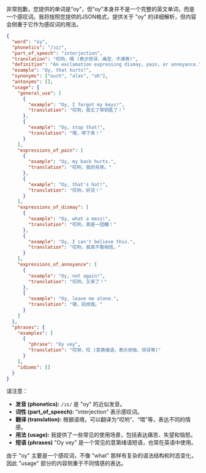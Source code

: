 非常抱歉，您提供的单词是“oy”，但“oy”本身并不是一个完整的英文单词，而是一个感叹词。我将按照您提供的JSON格式，提供关于 "oy" 的详细解析，但内容会侧重于它作为感叹词的用法。

```json
{
  "word": "oy",
  "phonetics": "/ɔɪ/",
  "part_of_speech": "interjection",
  "translation": "哎哟，喂 (表示惊讶、痛苦、不满等)",
  "definition": "An exclamation expressing dismay, pain, or annoyance.",
  "example": "Oy, that hurts!",
  "synonyms": ["ouch", "alas", "oh"],
  "antonyms": [],
  "usage": {
    "general_use": [
      {
        "example": "Oy, I forgot my keys!",
        "translation": "哎哟，我忘了带钥匙了！"
      },
      {
        "example": "Oy, stop that!",
        "translation": "喂，停下来！"
      }
    ],
    "expressions_of_pain": [
      {
        "example": "Oy, my back hurts.",
        "translation": "哎哟，我的背疼。"
      },
      {
        "example": "Oy, that's hot!",
        "translation": "哎哟，好烫！"
      }
    ],
    "expressions_of_dismay": [
      {
        "example": "Oy, what a mess!",
        "translation": "哎哟，真是一团糟！"
      },
      {
        "example": "Oy, I can't believe this.",
        "translation": "哎哟，我真不敢相信。"
      }
    ],
    "expressions_of_annoyance": [
      {
        "example": "Oy, not again!",
        "translation": "哎哟，又来了！"
      },
      {
        "example": "Oy, leave me alone.",
        "translation": "喂，别烦我。"
      }
    ]
  },
  "phrases": {
    "examples": [
      {
        "phrase": "Oy vey",
        "translation": "哎呀，哎 (意第绪语，表示烦恼、惊讶等)"
      }
    ],
    "idioms": []
  }
}
```

请注意：

*   **发音 (phonetics):**  `/ɔɪ/`  是 "oy" 的近似发音。
*   **词性 (part\_of\_speech):**  "interjection" 表示感叹词。
*   **翻译 (translation):**  根据语境，可以翻译为“哎哟”、“喂”等，表达不同的情感。
*   **用法 (usage):**  我提供了一些常见的使用场景，包括表达痛苦、失望和恼怒。
*    **短语 (phrases)** "Oy vey" 是一个常见的意第绪语短语，也常在英语中使用。

由于 "oy" 主要是一个感叹词，不像 "what" 那样有复杂的语法结构和时态变化，因此 "usage" 部分的内容侧重于不同情感的表达。 